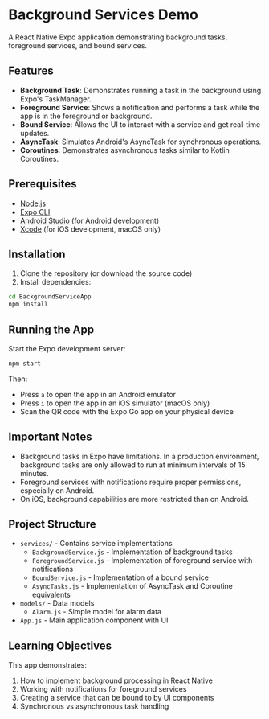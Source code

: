 # Background Services Demo

A React Native Expo application demonstrating background tasks, foreground services, and bound services.

## Features

- **Background Task**: Demonstrates running a task in the background using Expo's TaskManager.
- **Foreground Service**: Shows a notification and performs a task while the app is in the foreground or background.
- **Bound Service**: Allows the UI to interact with a service and get real-time updates.
- **AsyncTask**: Simulates Android's AsyncTask for synchronous operations.
- **Coroutines**: Demonstrates asynchronous tasks similar to Kotlin Coroutines.

## Prerequisites

- [Node.js](https://nodejs.org/)
- [Expo CLI](https://docs.expo.dev/get-started/installation/)
- [Android Studio](https://developer.android.com/studio) (for Android development)
- [Xcode](https://developer.apple.com/xcode/) (for iOS development, macOS only)

## Installation

1. Clone the repository (or download the source code)
2. Install dependencies:

```bash
cd BackgroundServiceApp
npm install
```

## Running the App

Start the Expo development server:

```bash
npm start
```

Then:
- Press `a` to open the app in an Android emulator
- Press `i` to open the app in an iOS simulator (macOS only)
- Scan the QR code with the Expo Go app on your physical device

## Important Notes

- Background tasks in Expo have limitations. In a production environment, background tasks are only allowed to run at minimum intervals of 15 minutes.
- Foreground services with notifications require proper permissions, especially on Android.
- On iOS, background capabilities are more restricted than on Android.

## Project Structure

- `services/` - Contains service implementations
  - `BackgroundService.js` - Implementation of background tasks
  - `ForegroundService.js` - Implementation of foreground service with notifications
  - `BoundService.js` - Implementation of a bound service
  - `AsyncTasks.js` - Implementation of AsyncTask and Coroutine equivalents
- `models/` - Data models
  - `Alarm.js` - Simple model for alarm data
- `App.js` - Main application component with UI

## Learning Objectives

This app demonstrates:
1. How to implement background processing in React Native
2. Working with notifications for foreground services
3. Creating a service that can be bound to by UI components
4. Synchronous vs asynchronous task handling
